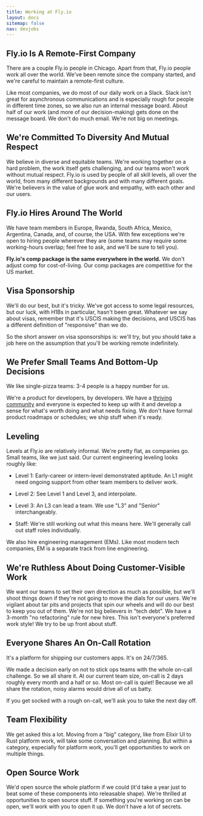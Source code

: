 ```yaml
---
title: Working at Fly.io
layout: docs
sitemap: false
nav: devjobs
---
```


## Fly.io Is A Remote-First Company

There are a couple Fly.io people in Chicago. Apart from that, Fly.io people work all over the world. We&#39;ve been remote since the company started, and we&#39;re careful to maintain a remote-first culture.

Like most companies, we do most of our daily work on a Slack. Slack isn&#39;t great for asynchronous communications and is especially rough for people in different time zones, so we also run an internal message board. About half of our work (and more of our decision-making) gets done on the message board. We don&#39;t do much email. We&#39;re not big on meetings.

## We're Committed To Diversity And Mutual Respect

We believe in diverse and equitable teams. We're working together on a hard problem, the work
itself gets challenging, and our teams won't work without mutual respect. Fly.io is used by people of 
all skill levels, all over the world, from many different backgrounds and with many different goals.
We're believers in the value of glue work and empathy, with each other and our users. 

## Fly.io Hires Around The World

We have team members in Europe, Rwanda, South Africa, Mexico, Argentina, Canada, and, of course, the USA. With few exceptions we&#39;re open to hiring people wherever they are (some teams may require some working-hours overlap; feel free to ask, and we&#39;ll be sure to tell you).

**Fly.io&#39;s comp package is the same everywhere in the world.** We don&#39;t adjust comp for cost-of-living. Our comp packages are competitive for the US market.

## Visa Sponsorship

We'll do our best, but it's tricky. We've got access to some legal resources, but our luck, with H1Bs in particular, hasn't
been great. Whatever we say about visas, remember that it's USCIS making the decisions, and USCIS has a different definition
of "responsive" than we do. 

So the short answer on visa sponsorships is: we'll try, but you should take a job here on the assumption that you'll be working
remote indefinitely.

## We Prefer Small Teams And Bottom-Up Decisions

We like single-pizza teams: 3-4 people is a happy number for us.

We&#39;re a product for developers, by developers. We have a [thriving community](https://community.fly.io) and everyone is expected to keep up with it and develop a sense for what&#39;s worth doing and what needs fixing. We don&#39;t have formal product roadmaps or schedules; we ship stuff when it&#39;s ready.

## Leveling

Levels at Fly.io are relatively informal. We're pretty flat, as companies
go. Small teams, like we just said. Our current engineering leveling looks
roughly like:

* Level 1: Early-career or intern-level demonstrated aptitude. An L1 might need
  ongoing support from other team members to deliver work.
  
* Level 2: See Level 1 and Level 3, and interpolate.

* Level 3: An L3 can lead a team. We use "L3" and "Senior" interchangeably.

* Staff: We're still working out what this means here. We'll generally
  call out staff roles individually. 
  
We also hire engineering management (EMs). Like most modern tech companies,
EM is a separate track from line engineering.

## We&#39;re Ruthless About Doing Customer-Visible Work

We want our teams to set their own direction as much as possible, but we&#39;ll shoot things down if they&#39;re not going to move the dials for our users. We&#39;re vigilant about tar pits and projects that spin our wheels and will do our best to keep you out of them. We&#39;re not big believers in "tech debt". We have a 3-month "no refactoring" rule for new hires. This isn&#39;t everyone&#39;s preferred work style! We try to be up front about stuff.

## Everyone Shares An On-Call Rotation

It&#39;s a platform for shipping our customers apps. It&#39;s on 24/7/365.

We made a decision early on not to stick ops teams with the whole on-call challenge. So we all share it. At our current team size, on-call is 2 days roughly every month and a half or so. Most on-call is quiet! Because we all share the rotation, noisy alarms would drive all of us batty.

If you get socked with a rough on-call, we&#39;ll ask you to take the next day off.

## Team Flexibility

We get asked this a lot. Moving from a "big" category, like from Elixir UI to Rust platform work, will take some conversation and planning. But within a category, especially for platform work, you&#39;ll get opportunities to work on multiple things.

## Open Source Work

We&#39;d open source the whole platform if we could (it&#39;d take a year just to beat some of these components into releasable shape). We&#39;re thrilled at opportunities to open source stuff. If something you&#39;re working on can be open, we&#39;ll work with you to open it up. We don&#39;t have a lot of secrets.
